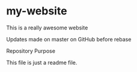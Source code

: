 # my-website

This is a really awesome website

Updates made on master on GitHub before rebase

  Repository Purpose

This file is just a readme file.
